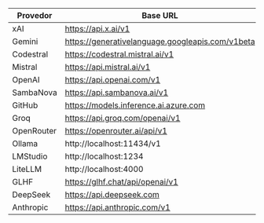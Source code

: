 | Provedor   | Base URL                                         | Endpoint          | Env Api Key        | Selected |
|------------|--------------------------------------------------|-------------------|--------------------|----------|
| xAI        | https://api.x.ai/v1                              | /chat/completions | XAI_API_KEY        | False    |
| Gemini     | https://generativelanguage.googleapis.com/v1beta | /chat/completions | GEMINI_API_KEY     | True     |
| Codestral  | https://codestral.mistral.ai/v1                  | /chat/completions | CODESTRAL_API_KEY  | True     |
| Mistral    | https://api.mistral.ai/v1                        | /chat/completions | MISTRAL_API_KEY    | True     |
| OpenAI     | https://api.openai.com/v1                        | /chat/completions | OPENAI_API_KEY     | False    |
| SambaNova  | https://api.sambanova.ai/v1                      | /chat/completions | SAMBANOVA_API_KEY  | False    |
| GitHub     | https://models.inference.ai.azure.com            | /chat/completions | GITHUB_API_KEY     | False    |
| Groq       | https://api.groq.com/openai/v1                   | /chat/completions | GROQ_API_KEY       | False    |
| OpenRouter | https://openrouter.ai/api/v1                     | /chat/completions | OPENROUTER_API_KEY | True     |
| Ollama     | http://localhost:11434/v1                        | /chat/completions | NEEDS_NO_KEY       | True     |
| LMStudio   | http://localhost:1234                            | /chat/completions | NEEDS_NO_KEY       | True     |
| LiteLLM    | http://localhost:4000                            | /chat/completions | LITELLM_API_KEY    | True     |
| GLHF       | https://glhf.chat/api/openai/v1                  | /chat/completions | GLHF_API_KEY       | False    |
| DeepSeek   | https://api.deepseek.com                         | /chat/completions | DEEPSEEK_API_KEY   | False    |
| Anthropic  | https://api.anthropic.com/v1                     | /chat/completions | ANTHROPIC_API_KEY  | False    |
